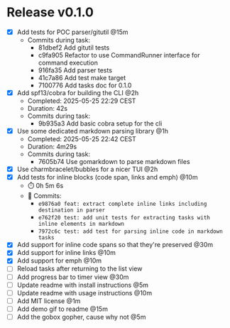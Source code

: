 # Release v0.1.0

- [x] Add tests for POC parser/gitutil @15m
    * Commits during task:
        - 81dbef2 Add gitutil tests
        - c9fa905 Refactor to use CommandRunner interface for command execution
        - 916fa35 Add parser tests
        - 41c7a86 Add test make target
        - 7100776 Add tasks doc for 0.1.0
- [x] Add spf13/cobra for building the CLI @2h
    * Completed: 2025-05-25 22:29 CEST
    * Duration: 42s
    * Commits during task:
        - 9b935a3 Add basic cobra setup for the cli
- [x] Use some dedicated markdown parsing library @1h
    * Completed: 2025-05-25 22:42 CEST
    * Duration: 4m29s
    * Commits during task:
        - 7605b74 Use gomarkdown to parse markdown files
- [x] Use charmbracelet/bubbles for a nicer TUI @2h
- [x] Add tests for inline blocks (code span, links and emph) @10m
  * ⏱️ 0h 5m 6s
  * 📝 Commits:
    - `e9876a0 feat: extract complete inline links including destination in parser`
    - `e762f20 test: add unit tests for extracting tasks with inline elements in markdown`
    - `7972c6c test: add test for parsing inline code in markdown tasks`
- [x] Add support for inline code spans so that they're preserved @30m
- [x] Add support for inline links @10m
- [x] Add support for emph @10m
- [ ] Reload tasks after returning to the list view
- [ ] Add progress bar to timer view @30m
- [ ] Update readme with install instructions @5m
- [ ] Update readme with usage instructions @10m
- [ ] Add MIT license @1m
- [ ] Add demo gif to readme @15m
- [ ] Add the gobox gopher, cause why not @5m
